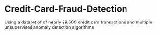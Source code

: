# Credit-Card-Fraud-Detection
Using a dataset of of nearly 28,500 credit card transactions and multiple unsupervised anomaly detection algorithms
